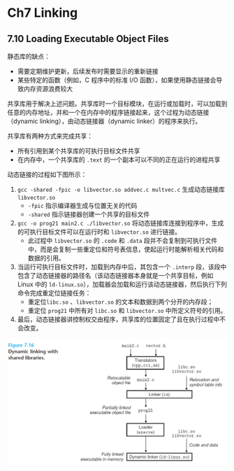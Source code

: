 #  Ch7 Linking

## 7.10 Loading Executable Object Files

静态库的缺点：

* 需要定期维护更新，后续发布时需要显示的重新链接
* 某些特定的函数（例如，C 程序中的标准 I/O 函数），如果使用静态链接会导致内存资源浪费较大

共享库用于解决上述问题。共享库时一个目标模块，在运行或加载时，可以加载到任意的内存地址，并和一个在内存中的程序链接起来，这个过程为动态链接（dynamic linking），由动态链接器（dynamic linker）的程序来执行。



共享库有两种方式来完成共享：

* 所有引用到某个共享库的可执行目标文件共享
* 在内存中，一个共享库的 `.text` 的一个副本可以不同的正在运行的进程共享



动态链接的过程如下图所示：

1. `gcc -shared -fpic -o libvector.so addvec.c multvec.c` 生成动态链接库 `libvector.so`
    * `-fpic` 指示编译器生成与位置无关的代码
    * `-shared` 指示链接器创建一个共享的目标文件
2. `gcc -o prog21 main2.c ./libvector.so` 将动态链接库连接到程序中，生成的可执行目标文件可以在运行时和 `libvector.so` 进行链接。
    * 此过程中 `libvector.so` 的 `.code` 和 `.data` 段并不会复制到可执行文件中，而是会复制一些重定位和符号表信息，使起运行时能解析相关代码和数据的引用。
3. 当运行可执行目标文件时，加载到内存中后，其包含一个  `.interp` 段，该段中包含了动态链接器的路径名（该动态链接器本身就是一个共享目标，例如 Linux 中的 `ld-linux.so`），加载器会加载和运行该动态链接器，然后执行下列命令完成重定位链接任务：
    * 重定位`libc.so` 、`libvector.so` 的文本和数据到两个分开的内存段；
    * 重定位 `prog21` 中所有对 `libc.so` 和 `libvector.so` 中所定义符号的引用。
4. 最后，动态链接器讲控制权交由程序，共享库的位置固定了且在执行过程中不会改变。

![image-20220608161442446](assets/image-20220608161442446.png)

